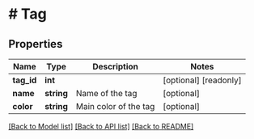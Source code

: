# # Tag

## Properties

Name | Type | Description | Notes
------------ | ------------- | ------------- | -------------
**tag_id** | **int** |  | [optional] [readonly] 
**name** | **string** | Name of the tag | [optional] 
**color** | **string** | Main color of the tag | [optional] 

[[Back to Model list]](../../README.md#documentation-for-models) [[Back to API list]](../../README.md#documentation-for-api-endpoints) [[Back to README]](../../README.md)


